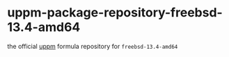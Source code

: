 # uppm-package-repository-freebsd-13.4-amd64

the official [uppm](https://github.com/leleliu008/uppm) formula repository for `freebsd-13.4-amd64`
